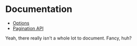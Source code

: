 Documentation
=============

* [Options](options.adoc)
* [Pagination API](pagination.adoc)

Yeah, there really isn't a whole lot to document. Fancy, huh?
